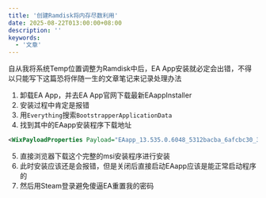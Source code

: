 ```yaml
---
title: '创建Ramdisk将内存尽数利用'
date: 2025-08-22T013:00:00+08:00
description: ''
keywords:
  - '文章'
---
```


自从我将系统Temp位置调整为Ramdisk中后，EA App安装就必定会出错，不得以只能写下这篇恐将伴随一生的文章笔记来记录处理办法

<!--more-->

1. 卸载EA App，并去EA App官网下载最新EAappInstaller
2. 安装过程中肯定是报错
3. 用`Everything`搜索`BootstrapperApplicationData`
4. 找到其中的EAapp安装程序下载地址

```xml
<WixPayloadProperties Payload="EAapp_13.535.0.6048_5312bacba_6afcbc30_3810.msi" Package="EAapp_13.535.0.6048_5312bacba_6afcbc30_3810.msi" Name="EAapp-13.535.0.6048-3810.msi" Size="234213376" DownloadUrl="https://origin-a.akamaihd.net/EA-Desktop-Client-Download/installer-releases/EAapp-13.535.0.6048-3810.msi" LayoutOnly="no" />
```

5. 直接浏览器下载这个完整的msi安装程序进行安装
6. 此时安装应该还是会报错，但是关闭后直接启动EAapp应该是能正常启动程序的
7. 然后用Steam登录避免傻逼EA重置我的密码